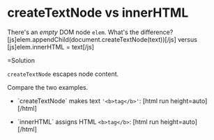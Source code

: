 
# createTextNode vs innerHTML 

There's an <i>empty</i> DOM node `elem`. What's the difference?
[js]elem.appendChild(document.createTextNode(text))[/js]
versus
[js]elem.innerHTML = text[/js] 

=Solution

`createTextNode` escapes node content.

Compare the two examples.
<ul>
<li>`createTextNode` makes text <code>'&lt;b&gt;tag&lt;/b&gt;'</code>:
[html run height=auto]
<div></div>
<script>
  var text = '<b>tag</b>'

  var elem = document.body.children[0]
  elem.appendChild(document.createTextNode(text)) 
</script>
[/html]
</li>
<li>`innerHTML` assigns HTML <code>&lt;b&gt;tag&lt;/b&gt;</code>:
[html run height=auto]
<div></div>
<script>
  var text = '<b>tag</b>'

  var elem = document.body.children[0]
  elem.innerHTML = text
</script>
[/html]
</li>
</ul>


